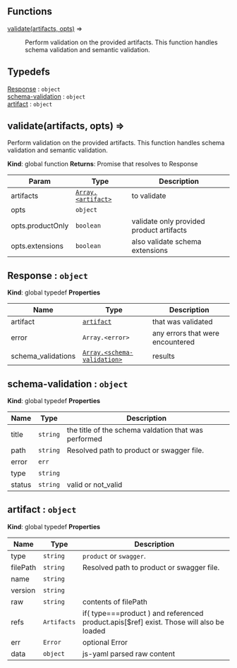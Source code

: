 ## Functions

<dl>
<dt><a href="#validate">validate(artifacts, opts)</a> ⇒</dt>
<dd><p>Perform validation on the provided artifacts. This function handles schema validation and semantic validation.</p>
</dd>
</dl>

## Typedefs

<dl>
<dt><a href="#Response">Response</a> : <code>object</code></dt>
<dd></dd>
<dt><a href="#schema-validation">schema-validation</a> : <code>object</code></dt>
<dd></dd>
<dt><a href="#artifact">artifact</a> : <code>object</code></dt>
<dd></dd>
</dl>

<a name="validate"></a>

## validate(artifacts, opts) ⇒
Perform validation on the provided artifacts. This function handles schema validation and semantic validation.

**Kind**: global function
**Returns**: Promise<Response> that resolves to Response

| Param | Type | Description |
| --- | --- | --- |
| artifacts | <code>[Array.&lt;artifact&gt;](#artifact)</code> | to validate |
| opts | <code>object</code> |  |
| opts.productOnly | <code>boolean</code> | validate only provided product artifacts |
| opts.extensions | <code>boolean</code> | also validate schema extensions |

<a name="Response"></a>

## Response : <code>object</code>
**Kind**: global typedef
**Properties**

| Name | Type | Description |
| --- | --- | --- |
| artifact | <code>[artifact](#artifact)</code> | that was validated |
| error | <code>Array.&lt;error&gt;</code> | any errors that were encountered |
| schema_validations | <code>[Array.&lt;schema-validation&gt;](#schema-validation)</code> | results |

<a name="schema-validation"></a>

## schema-validation : <code>object</code>
**Kind**: global typedef
**Properties**

| Name | Type | Description |
| --- | --- | --- |
| title | <code>string</code> | the title of the schema valdation that was performed |
| path | <code>string</code> | Resolved path to product or swagger file. |
| error | <code>err</code> |  |
| type | <code>string</code> |  |
| status | <code>string</code> | valid or not_valid |

<a name="artifact"></a>

## artifact : <code>object</code>
**Kind**: global typedef
**Properties**

| Name | Type | Description |
| --- | --- | --- |
| type | <code>string</code> | `product` or `swagger`. |
| filePath | <code>string</code> | Resolved path to product or swagger file. |
| name | <code>string</code> |  |
| version | <code>string</code> |  |
| raw | <code>string</code> | contents of filePath |
| refs | <code>Artifacts</code> | if( type===product ) and referenced product.apis[$ref] exist. Those will also be loaded |
| err | <code>Error</code> | optional Error |
| data | <code>object</code> | js-yaml parsed raw content |

